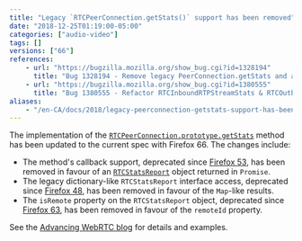 ```yaml
---
title: "Legacy `RTCPeerConnection.getStats()` support has been removed"
date: "2018-12-25T01:19:00-05:00"
categories: ["audio-video"]
tags: []
versions: ["66"]
references:
    - url: "https://bugzilla.mozilla.org/show_bug.cgi?id=1328194"
      title: "Bug 1328194 - Remove legacy PeerConnection.getStats and associated legacy stats type"
    - url: "https://bugzilla.mozilla.org/show_bug.cgi?id=1380555"
      title: "Bug 1380555 - Refactor RTCInboundRTPStreamStats & RTCOutboundRTPStreamStats to catch up with the spec"
aliases:
    - "/en-CA/docs/2018/legacy-peerconnection-getstats-support-has-been-removed/"
---
```

The implementation of the [`RTCPeerConnection.prototype.getStats`](https://developer.mozilla.org/docs/Web/API/RTCPeerConnection/getStats) method has been updated to the current spec with Firefox 66. The changes include:

* The method's callback support, deprecated since [Firefox 53](https://www.fxsitecompat.dev/en-CA/docs/2017/callback-based-rtcpeerconnection-getstats-has-been-deprecated/), has been removed in favour of an [`RTCStatsReport`](https://developer.mozilla.org/docs/Web/API/RTCStatsReport) object returned in `Promise`.
* The legacy dictionary-like `RTCStatsReport` interface access, deprecated since [Firefox 48](https://www.fxsitecompat.dev/en-CA/docs/2016/rtcstatsreport-has-become-map-like-object/), has been removed in favour of the `Map`-like results.
* The `isRemote` property on the `RTCStatsReport` object, deprecated since [Firefox 63](https://www.fxsitecompat.dev/en-CA/docs/2018/rtcrtpstreamstats-isremote-has-been-deprecated/), has been removed in favour of the `remoteId` property.

See the [Advancing WebRTC blog](https://blog.mozilla.org/webrtc/getstats-isremote-66/) for details and examples.
